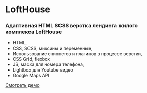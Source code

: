 # LoftHouse

### Адаптивная HTML SCSS верстка лендинга жилого комплекса LoftHouse

- HTML,
- CSS, SCSS, миксины и переменные,
- Использование сниппетов и плагинов в процессе верстки,
- CSS Grid, flexbox
- JS, маска для номера телефона,
- Lightbox для Youtube видео
- Google Maps API

[Смотреть демо](https://kovalchuk-alexandr.github.io/LoftHouse/)
